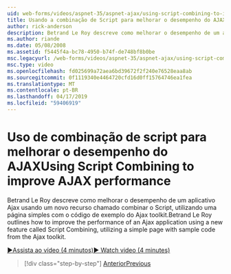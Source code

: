 ```yaml
---
uid: web-forms/videos/aspnet-35/aspnet-ajax/using-script-combining-to-improve-ajax-performance
title: Usando a combinação de Script para melhorar o desempenho do AJAX | Microsoft Docs
author: rick-anderson
description: Betrand Le Roy descreve como melhorar o desempenho de um aplicativo Ajax usando um novo recurso chamado combinar o Script, utilizando uma página simples com samp...
ms.author: riande
ms.date: 05/08/2008
ms.assetid: f5445f4a-bc78-4950-b74f-de748bf8b0be
msc.legacyurl: /web-forms/videos/aspnet-35/aspnet-ajax/using-script-combining-to-improve-ajax-performance
msc.type: video
ms.openlocfilehash: fd025699a72aea6bd39672f2f240e76528eaa8ab
ms.sourcegitcommit: 0f1119340e4464720cfd16d0ff15764746ea1fea
ms.translationtype: MT
ms.contentlocale: pt-BR
ms.lasthandoff: 04/17/2019
ms.locfileid: "59406919"
---
```

# <a name="using-script-combining-to-improve-ajax-performance"></a><span data-ttu-id="4a1fe-103">Uso de combinação de script para melhorar o desempenho do AJAX</span><span class="sxs-lookup"><span data-stu-id="4a1fe-103">Using Script Combining to improve AJAX performance</span></span>

<span data-ttu-id="4a1fe-104">Betrand Le Roy descreve como melhorar o desempenho de um aplicativo Ajax usando um novo recurso chamado combinar o Script, utilizando uma página simples com o código de exemplo do Ajax toolkit.</span><span class="sxs-lookup"><span data-stu-id="4a1fe-104">Betrand Le Roy outlines how to improve the performance of an Ajax application using a new feature called Script Combining, utilizing a simple page with sample code from the Ajax toolkit.</span></span>

[<span data-ttu-id="4a1fe-105">&#9654;Assista ao vídeo (4 minutos)</span><span class="sxs-lookup"><span data-stu-id="4a1fe-105">&#9654; Watch video (4 minutes)</span></span>](https://channel9.msdn.com/Blogs/ASP-NET-Site-Videos/using-script-combining-to-improve-ajax-performance)

> [!div class="step-by-step"]
> [<span data-ttu-id="4a1fe-106">Anterior</span><span class="sxs-lookup"><span data-stu-id="4a1fe-106">Previous</span></span>](introduction-to-aspnet-ajax-history.md)
